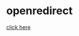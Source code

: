 # openredirect
<a href="http://allthethings.co.nz/github/redirect.html" target="_blank">click here</a>
